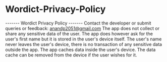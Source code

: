 # Wordict-Privacy-Policy


------- Wordict Privacy Policy -------
Contact the developer or submit queries or feedback: anandp2051@gmail.com
The app does not collect or share any sensitive data of the user. The app does however ask for the user's first name but it is stored in the user's device itself.
The user's name never leaves the user's device, there is no transaction of any sensitive data outside the app.
The app caches data inside the user's device. The data cache can be removed from the device if the user wishes for it.
